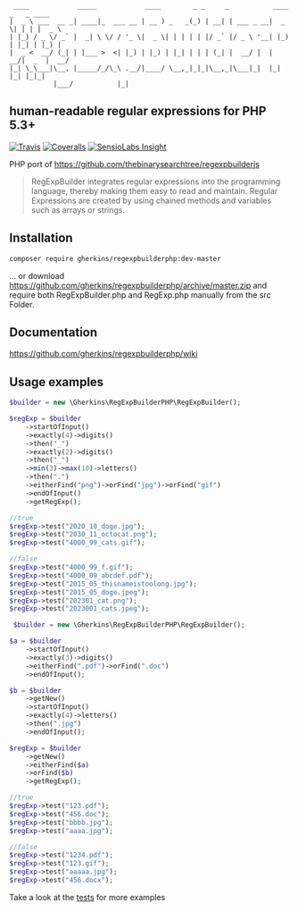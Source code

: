 ```asciidoc
 ____            _____            ____        _ _     _           ____  _   _ ____  
|  _ \ ___  __ _| ____|_  ___ __ | __ ) _   _(_) | __| | ___ _ __|  _ \| | | |  _ \ 
| |_) / _ \/ _` |  _| \ \/ / '_ \|  _ \| | | | | |/ _` |/ _ \ '__| |_) | |_| | |_) |
|  _ <  __/ (_| | |___ >  <| |_) | |_) | |_| | | | (_| |  __/ |  |  __/|  _  |  __/ 
|_| \_\___|\__, |_____/_/\_\ .__/|____/ \__,_|_|_|\__,_|\___|_|  |_|   |_| |_|_|    
           |___/           |_|                                                      
```
## human-readable regular expressions for PHP 5.3+
[![Travis](https://img.shields.io/travis/gherkins/regexpbuilderphp.svg?style=flat-square)](https://travis-ci.org/gherkins/regexpbuilderphp)
[![Coveralls](https://img.shields.io/coveralls/gherkins/regexpbuilderphp.svg?style=flat-square)](https://coveralls.io/r/gherkins/regexpbuilderphp?branch=master)
[![SensioLabs Insight](https://img.shields.io/sensiolabs/i/555ad19b-0c18-4434-ad43-5b19779e2e9c.svg?style=flat-square)](https://insight.sensiolabs.com/projects/555ad19b-0c18-4434-ad43-5b19779e2e9c)

PHP port of https://github.com/thebinarysearchtree/regexpbuilderjs

> RegExpBuilder integrates regular expressions into the programming language, thereby making them easy to read and maintain. Regular Expressions are created by using chained methods and variables such as arrays or strings.

## Installation

```bash
composer require gherkins/regexpbuilderphp:dev-master
```
... or download https://github.com/gherkins/regexpbuilderphp/archive/master.zip
and require both RegExpBuilder.php and RegExp.php manually from the src Folder.


## Documentation

https://github.com/gherkins/regexpbuilderphp/wiki


## Usage examples

```php
$builder = new \Gherkins\RegExpBuilderPHP\RegExpBuilder();

$regExp = $builder
    ->startOfInput()
    ->exactly(4)->digits()
    ->then("_")
    ->exactly(2)->digits()
    ->then("_")
    ->min(3)->max(10)->letters()
    ->then(".")
    ->eitherFind("png")->orFind("jpg")->orFind("gif")
    ->endOfInput()
    ->getRegExp();

//true
$regExp->test("2020_10_doge.jpg");
$regExp->test("2030_11_octocat.png");
$regExp->test("4000_99_cats.gif");

//false
$regExp->test("4000_99_f.gif");
$regExp->test("4000_09_abcdef.pdf");
$regExp->test("2015_05_thisnameistoolong.jpg");
$regExp->test("2015_05_doge.jpeg");
$regExp->test("202301_cat.png");
$regExp->test("2023001_cats.jpeg");
```

```php
 $builder = new \Gherkins\RegExpBuilderPHP\RegExpBuilder();

$a = $builder
    ->startOfInput()
    ->exactly(3)->digits()
    ->eitherFind(".pdf")->orFind(".doc")
    ->endOfInput();

$b = $builder
    ->getNew()
    ->startOfInput()
    ->exactly(4)->letters()
    ->then(".jpg")
    ->endOfInput();

$regExp = $builder
    ->getNew()
    ->eitherFind($a)
    ->orFind($b)
    ->getRegExp();

//true
$regExp->test("123.pdf");
$regExp->test("456.doc");
$regExp->test("bbbb.jpg");
$regExp->test("aaaa.jpg");

//false
$regExp->test("1234.pdf");
$regExp->test("123.gif");
$regExp->test("aaaaa.jpg");
$regExp->test("456.docx");
```
        
Take a look at the [tests](tests/RegExpBuilderTest.php) for more examples
